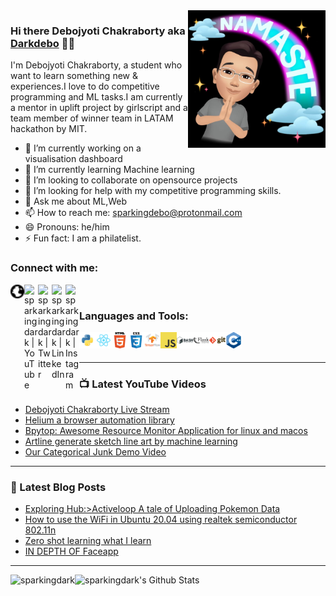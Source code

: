 <img src="https://github.com/sparkingdark/sparkingdark/blob/master/WhatsApp%20Image%202020-07-10%20at%2011.27.31.jpeg" width="220px" align="right">

### Hi there Debojyoti Chakraborty aka [Darkdebo][website] 👋👋

I'm Debojyoti Chakraborty, a student who want to learn something new & experiences.I love to do competitive programming
and ML tasks.I am currently a mentor in uplift project by girlscript and a team member of winner team in LATAM hackathon by MIT.


- 🔭 I’m currently working on a visualisation dashboard
- 🌱 I’m currently learning Machine learning
- 👯 I’m looking to collaborate on opensource projects
- 🤔 I’m looking for help with my competitive programming skills.
- 💬 Ask me about ML,Web
- 📫 How to reach me: sparkingdebo@protonmail.com
- 😄 Pronouns: he/him
- ⚡ Fun fact: I am a philatelist.

### Connect with me:

[<img align="left" alt="sparkingdark" width="22px" src="https://raw.githubusercontent.com/iconic/open-iconic/master/svg/globe.svg" />][website]
[<img align="left" alt="sparkingdark | YouTube" width="22px" src="https://cdn.jsdelivr.net/npm/simple-icons@v3/icons/youtube.svg" />][youtube]
[<img align="left" alt="sparkingdark | Twitter" width="22px" src="https://cdn.jsdelivr.net/npm/simple-icons@v3/icons/twitter.svg" />][twitter]
[<img align="left" alt="sparkingdark | LinkedIn" width="22px" src="https://cdn.jsdelivr.net/npm/simple-icons@v3/icons/linkedin.svg" />][linkedin]
[<img align="left" alt="sparkingdark | Instagram" width="22px" src="https://cdn.jsdelivr.net/npm/simple-icons@v3/icons/instagram.svg" />][instagram]

<br />

### Languages and Tools:
<img align="left" alt="Python" width="26px" src="https://raw.githubusercontent.com/github/explore/80688e429a7d4ef2fca1e82350fe8e3517d3494d/topics/python/python.png" />
<img align="left" alt="React JS" width="26px" src="https://raw.githubusercontent.com/github/explore/80688e429a7d4ef2fca1e82350fe8e3517d3494d/topics/react/react.png" />
<img align="left" alt="HTML5" width="26px" src="https://raw.githubusercontent.com/github/explore/80688e429a7d4ef2fca1e82350fe8e3517d3494d/topics/html/html.png" />
<img align="left" alt="CSS3" width="26px" src="https://raw.githubusercontent.com/github/explore/80688e429a7d4ef2fca1e82350fe8e3517d3494d/topics/css/css.png" />
<img align="left" alt="Tensorflow" width="26px" src="https://raw.githubusercontent.com/github/explore/80688e429a7d4ef2fca1e82350fe8e3517d3494d/topics/tensorflow/tensorflow.png" />
<img align="left" alt="JavaScript" width="26px" src="https://raw.githubusercontent.com/github/explore/80688e429a7d4ef2fca1e82350fe8e3517d3494d/topics/javascript/javascript.png" />
<img align="left" alt="bash" width="26px" src="https://raw.githubusercontent.com/github/explore/80688e429a7d4ef2fca1e82350fe8e3517d3494d/topics/bash/bash.png" />
<img align="left" alt="flask" width="26px" src="https://raw.githubusercontent.com/github/explore/80688e429a7d4ef2fca1e82350fe8e3517d3494d/topics/flask/flask.png" />
<img align="left" alt="Git" width="26px" src="https://raw.githubusercontent.com/github/explore/80688e429a7d4ef2fca1e82350fe8e3517d3494d/topics/git/git.png" />
<img align="left" alt="Cpp" width="26px" src="https://raw.githubusercontent.com/github/explore/80688e429a7d4ef2fca1e82350fe8e3517d3494d/topics/cpp/cpp.png" />

<br />
<br />

---

### 📺 Latest YouTube Videos
<!-- YOUTUBE:START -->
- [Debojyoti Chakraborty Live Stream](https://www.youtube.com/watch?v=dhTQkUqzN8Y)
- [Helium a browser automation library](https://www.youtube.com/watch?v=e1vIuTSZ9R0)
- [Bpytop: Awesome Resource Monitor Application for linux and macos](https://www.youtube.com/watch?v=w9pRZ6YJ7Kw)
- [Artline  generate sketch line art by machine learning](https://www.youtube.com/watch?v=FvqyuMGAeNU)
- [Our Categorical Junk Demo Video](https://www.youtube.com/watch?v=_epcJqxSo_U)
<!-- YOUTUBE:END -->

---

### 📕 Latest Blog Posts
<!-- BLOG-POST-LIST:START -->
- [Exploring Hub:>Activeloop A tale of Uploading Pokemon Data](https://medium.com/@debomastet335/exploring-hub-activeloop-a-tale-of-uploading-pokemon-data-568b0028f7b3?source=rss-1e843088d95b------2)
- [How to use the WiFi in Ubuntu 20.04 using realtek semiconductor 802.11n](https://medium.com/@debomastet335/how-to-use-the-wifi-in-ubuntu-20-04-using-realtek-semiconductor-802-11n-f1516630f09a?source=rss-1e843088d95b------2)
- [Zero shot learning what I learn](https://medium.com/@debomastet335/zero-shot-learning-what-i-learn-94862aeb63a7?source=rss-1e843088d95b------2)
- [IN DEPTH OF Faceapp](https://medium.com/analytics-vidhya/in-depth-of-faceapp-a08be9fe86f6?source=rss-1e843088d95b------2)
<!-- BLOG-POST-LIST:END -->

---


[website]: https://myexpindark.me
[twitter]: https://twitter.com/sparkindebo
[youtube]: https://www.youtube.com/channel/UCd_n5m7qZakBtDXY77oBk5Q
[instagram]: https://instagram.com/darkdebo
[linkedin]: https://www.linkedin.com/in/debojyoti-chakraborty-91b111151/

<p><img align="left" src="https://github-readme-stats.vercel.app/api/top-langs/?username=sparkingdark&layout=compact" alt="sparkingdark" /></p>
<p><img align="left" alt="sparkingdark's Github Stats" src="https://github-readme-stats.vercel.app/api?username=sparkingdark&show_icons=true" /></p>

